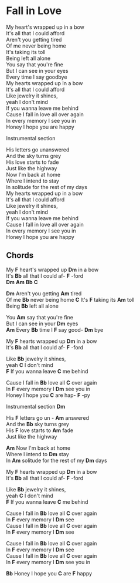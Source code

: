 # Fall in Love

My heart's wrapped up in a bow  
It's all that I could afford  
Aren't you getting tired  
Of me never being home  
It's taking its toll  
Being left all alone  
You say that you're fine  
But I can see in your eyes  
Every time I say goodbye  
My hearts wrapped up In a bow  
It's all that I could afford  
Like jewelry it shines,  
yeah I don't mind  
If you wanna leave me behind  
Cause I fall in love all over again  
In every memory I see you in  
Honey I hope you are happy  

Instrumental section 

His letters go unanswered  
And the sky turns grey  
His love starts to fade  
Just like the highway  
Now I'm back at home  
Where I intend to stay  
In solitude for the rest of my days   
My hearts wrapped up in a bow  
It's all that I could afford  
Like jewelry it shines,  
yeah I don't mind  
If you wanna leave me behind   
Cause I fall in love all over again  
In every memory I see you in  
Honey I hope you are happy  

## Chords

My __F__ heart's wrapped up __Dm__ in a bow  
It's __Bb__ all that I could af- __F__ -ford  
__Dm__ __Am__ __Bb__ __C__  


__Dm__ Aren't you getting __Am__ tired  
Of me __Bb__ never being home __C__
It's __F__ taking its __Am__ toll  
Being __Bb__ left all alone  

You __Am__ say that you're fine  
But I can see in your __Dm__ eyes  
__Am__ Every __Bb__ time I __F__ say good- __Dm__ bye  

My __F__ hearts wrapped up __Dm__ in a bow   
It's __Bb__ all that I could af- __F__ -ford  

Like __Bb__ jewelry it shines,  
yeah __C__ I don't mind  
__F__ If you wanna leave __C__ me behind

Cause I fall in __Bb__ love all __C__ over again  
In __F__ every memory I __Dm__ see you in  
Honey I hope you __C__ are hap- __F__ -py  

Instrumental section 
__Dm__ 

His __F__ letters go un - __Am__ answered  
And the __Bb__ sky turns grey  
His __F__ love starts to __Am__ fade  
Just like the highway  

__Am__ Now I'm back at home  
Where I intend to __Dm__ stay  
In __Am__ solitude for the rest of my __Dm__ days   
  
My __F__ hearts wrapped up __Dm__ in a bow  
It's __Bb__ all that I could af- __F__ -ford  

Like __Bb__ jewelry it shines,  
yeah __C__ I don't mind  
__F__ If you wanna leave __C__ me behind   

Cause I fall in __Bb__ love all __C__ over again  
In __F__ every memory I __Dm__ see  
Cause I fall in __Bb__ love all __C__ over again  
In __F__ every memory I __Dm__ see  

Cause I fall in __Bb__ love all __C__ over again  
In __F__ every memory I __Dm__ see  
Cause I fall in __Bb__ love all __C__ over again  
In __F__ every memory I __Dm__ see you in  

__Bb__ Honey I hope you __C__ are __F__ happy  


